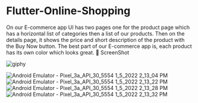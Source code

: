 # Flutter-Online-Shopping
On our E-commerce app UI has two pages one for the product page which has a horizontal list of categories then a list of our products. Then on the details page, it shows the price and short description of the product with the Buy Now button. The best part of our E-commerce app is, each product has its own color which looks great.
📸 ScreenShot 

![giphy](https://user-images.githubusercontent.com/44427325/148175489-01ae9d40-16aa-43d1-95f7-192e742959a3.gif)


![Android Emulator - Pixel_3a_API_30_5554 1_5_2022 2_13_04 PM](https://user-images.githubusercontent.com/44427325/148175740-7afa9068-1681-4438-8b7d-bb205e19a5c5.png)
![Android Emulator - Pixel_3a_API_30_5554 1_5_2022 2_13_22 PM](https://user-images.githubusercontent.com/44427325/148175744-2b388d68-2920-4ccb-abf3-bb6097b72f60.png)
![Android Emulator - Pixel_3a_API_30_5554 1_5_2022 2_13_28 PM](https://user-images.githubusercontent.com/44427325/148175747-e8b9c0ae-b263-428e-8d10-5088d4c3cfbe.png)
![Android Emulator - Pixel_3a_API_30_5554 1_5_2022 2_13_32 PM](https://user-images.githubusercontent.com/44427325/148175750-2ac3b72a-606b-4b29-b91c-5d51bc5b8820.png)
